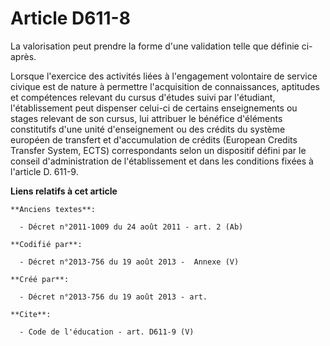 # Article D611-8

La valorisation peut prendre la forme d'une validation telle que définie ci-après. 

Lorsque l'exercice des activités liées à l'engagement volontaire de service civique est de nature à permettre l'acquisition
de connaissances, aptitudes et compétences relevant du cursus d'études suivi par l'étudiant, l'établissement peut dispenser
celui-ci de certains enseignements ou stages relevant de son cursus, lui attribuer le bénéfice d'éléments constitutifs d'une
unité d'enseignement ou des crédits du système européen de transfert et d'accumulation de crédits (European Credits Transfer
System, ECTS) correspondants selon un dispositif défini par le conseil d'administration de l'établissement et dans les
conditions fixées à l'article D. 611-9.

**Liens relatifs à cet article**

	**Anciens textes**:

	  - Décret n°2011-1009 du 24 août 2011 - art. 2 (Ab)

	**Codifié par**:

	  - Décret n°2013-756 du 19 août 2013 -  Annexe (V)

	**Créé par**:

	  - Décret n°2013-756 du 19 août 2013 - art.

	**Cite**:

	  - Code de l'éducation - art. D611-9 (V)

